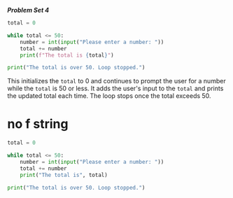 ***Problem Set 4***

```python
total = 0

while total <= 50:
    number = int(input("Please enter a number: "))
    total += number
    print(f"The total is {total}")

print("The total is over 50. Loop stopped.")
```

This initializes the `total` to 0 and continues to prompt the user for a number while the `total` is 50 or less. It adds the user's input to the `total` and prints the updated total each time. The loop stops once the total exceeds 50.


# no f string
````python
total = 0

while total <= 50:
    number = int(input("Please enter a number: "))
    total += number
    print("The total is", total)

print("The total is over 50. Loop stopped.")
````

